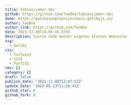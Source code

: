 ```yaml
---
title: Tobiaszimmer.dev
github: https://github.com/TwoBee/tobiaszimmer.dev
demo: https://gatsbysampleprojectmain.gatsbyjs.io/
author: TwoBee
author_link: https://github.com/TwoBee
date: 2023-11-30T14:06:45.579Z
description: Source Code meiner eigenen kleinen Webseite
ssg:
  - Gatsby
css:
  - Tailwind
  - SCSS
  - PostCSS
cms: []
category: []
draft: false
publish_date: '2021-11-08T12:07:52Z'
update_date: '2022-05-13T11:26:41Z'
github_star: 0
github_fork: 0
---
```

